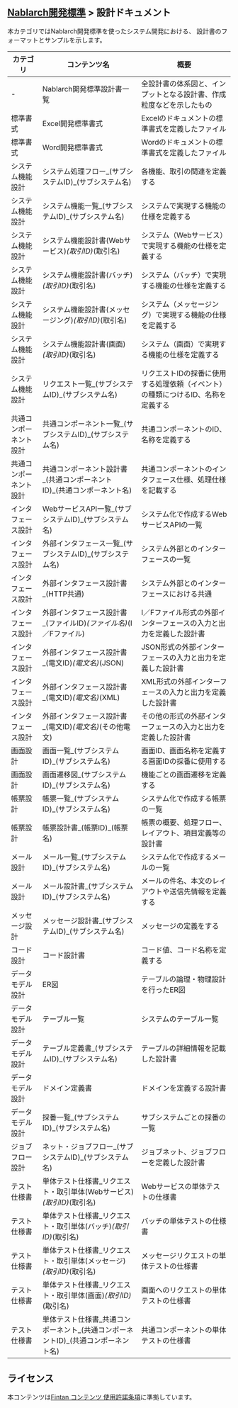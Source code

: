 ## [Nablarch開発標準](../README.md) > 設計ドキュメント
本カテゴリではNablarch開発標準を使ったシステム開発における、
設計書のフォーマットとサンプルを示します。  

|カテゴリ|コンテンツ名|概要|
|--|--|--|
|-|Nablarch開発標準設計書一覧|全設計書の体系図と、インプットとなる設計書、作成粒度などを示したもの|
|標準書式|Excel開発標準書式|Excelのドキュメントの標準書式を定義したファイル|
|標準書式|Word開発標準書式|Wordのドキュメントの標準書式を定義したファイル|
|システム機能設計|システム処理フロー_(サブシステムID)_(サブシステム名)|各機能、取引の関連を定義する|
|システム機能設計|システム機能一覧_(サブシステムID)_(サブシステム名)|システムで実現する機能の仕様を定義する|
|システム機能設計|システム機能設計書(Webサービス)_(取引ID)_(取引名)|システム（Webサービス）で実現する機能の仕様を定義する|
|システム機能設計|システム機能設計書(バッチ)_(取引ID)_(取引名)|システム（バッチ）で実現する機能の仕様を定義する|
|システム機能設計|システム機能設計書(メッセージング)_(取引ID)_(取引名)|システム（メッセージング）で実現する機能の仕様を定義する|
|システム機能設計|システム機能設計書(画面)_(取引ID)_(取引名)|システム（画面）で実現する機能の仕様を定義する|
|システム機能設計|リクエスト一覧_(サブシステムID)_(サブシステム名)|リクエストIDの採番に使用する処理依頼（イベント）の種類につけるID、名称を定義する|
|共通コンポーネント設計|共通コンポーネント一覧_(サブシステムID)_(サブシステム名)|共通コンポーネントのID、名称を定義する|
|共通コンポーネント設計|共通コンポーネント設計書_(共通コンポーネントID)_(共通コンポーネント名)|共通コンポーネントのインタフェース仕様、処理仕様を記載する|
|インタフェース設計|WebサービスAPI一覧_(サブシステムID)_(サブシステム名)|システム化で作成するWebサービスAPIの一覧|
|インタフェース設計|外部インタフェース一覧_(サブシステムID)_(サブシステム名)|システム外部とのインターフェースの一覧|
|インタフェース設計|外部インタフェース設計書_(HTTP共通)|システム外部とのインターフェースにおける共通|
|インタフェース設計|外部インタフェース設計書_(ファイルID)_(ファイル名)_(I／Fファイル)|I／Fファイル形式の外部インターフェースの入力と出力を定義した設計書|
|インタフェース設計|外部インタフェース設計書_(電文ID)_(電文名)_(JSON)|JSON形式の外部インターフェースの入力と出力を定義した設計書|
|インタフェース設計|外部インタフェース設計書_(電文ID)_(電文名)_(XML)|XML形式の外部インターフェースの入力と出力を定義した設計書|
|インタフェース設計|外部インタフェース設計書_(電文ID)_(電文名)_(その他電文)|その他の形式の外部インターフェースの入力と出力を定義した設計書|
|画面設計|画面一覧_(サブシステムID)_(サブシステム名)|画面ID、画面名称を定義する画面IDの採番に使用する|
|画面設計|画面遷移図_(サブシステムID)_(サブシステム名)|機能ごとの画面遷移を定義する|
|帳票設計|帳票一覧_(サブシステムID)_(サブシステム名)|システム化で作成する帳票の一覧|
|帳票設計|帳票設計書_(帳票ID)_(帳票名)|帳票の概要、処理フロー、レイアウト、項目定義等の設計書|
|メール設計|メール一覧_(サブシステムID)_(サブシステム名)|システム化で作成するメールの一覧|
|メール設計|メール設計書_(サブシステムID)_(サブシステム名)|メールの件名、本文のレイアウトや送信先情報を定義する|
|メッセージ設計|メッセージ設計書_(サブシステムID)_(サブシステム名)|メッセージの定義をする|
|コード設計|コード設計書|コード値、コード名称を定義する|
|データモデル設計|ER図|テーブルの論理・物理設計を行ったER図|
|データモデル設計|テーブル一覧|システムのテーブル一覧|
|データモデル設計|テーブル定義書_(サブシステムID)_(サブシステム名)|テーブルの詳細情報を記載した設計書|
|データモデル設計|ドメイン定義書|ドメインを定義する設計書|
|データモデル設計|採番一覧_(サブシステムID)_(サブシステム名)|サブシステムごとの採番の一覧|
|ジョブフロー設計|ネット・ジョブフロー_(サブシステムID)_(サブシステム名)|ジョブネット、ジョブフローを定義した設計書|
|テスト仕様書|単体テスト仕様書_リクエスト・取引単体(Webサービス)_(取引ID)_(取引名)|Webサービスの単体テストの仕様書|
|テスト仕様書|単体テスト仕様書_リクエスト・取引単体(バッチ)_(取引ID)_(取引名)|バッチの単体テストの仕様書|
|テスト仕様書|単体テスト仕様書_リクエスト・取引単体(メッセージ)_(取引ID)_(取引名)|メッセージリクエストの単体テストの仕様書|
|テスト仕様書|単体テスト仕様書_リクエスト・取引単体(画面)_(取引ID)_(取引名)|画面へのリクエストの単体テストの仕様書|
|テスト仕様書|単体テスト仕様書_共通コンポーネント_(共通コンポーネントID)_(共通コンポーネント名)|共通コンポーネントの単体テストの仕様書|

## ライセンス

本コンテンツは<a href="https://fintan.jp/?page_id=201">Fintan コンテンツ 使用許諾条項</a>に準拠しています。

